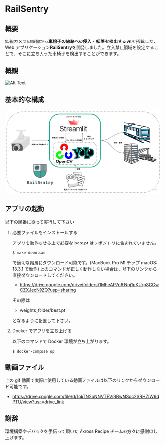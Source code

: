 # RailSentry

## 概要

監視カメラの映像から**車椅子の線路への侵入・転落を検出する AI**を搭載した、Web アプリケーション**RailSentry**を開発しました。立入禁止領域を設定することで、そこに立ち入った車椅子を検出することができます。

## 概観

![Alt Text](overview.gif)

## 基本的な構成

![Alt Text](Flowchart.jpg)

## アプリの起動

以下の順番に従って実行して下さい

1. 必要ファイルをインストールする

   アプリを動作させる上で必要な best.pt はレポジトリに含まれていません。

   ```
   $ make download
   ```

   で適切な階層にダウンロード可能です。(MacBook Pro M1 チップ macOS: 13.3.1 で動作)
   上のコマンドが正しく動作しない場合は、以下のリンクから直接ダウンロードしてください。

   - https://drive.google.com/drive/folders/1MheAP7o6INpj1pKUrp8CCwCZXJecN9ZQ?usp=sharing

   その際は

   - weights_folder/best.pt

   となるように配置して下さい。

2. Docker でアプリを立ち上げる

   以下のコマンドで Docker 環境が立ち上がります。

   ```
   $ docker-compose up
   ```

## 動画ファイル

上の gif 動画で実際に使用している動画ファイルは以下のリンクからダウンロード可能です。

- https://drive.google.com/file/d/1obTN2oNNVTEVjRBwMSoc2SRHZIW9dPTU/view?usp=drive_link

## 謝辞

環境構築やデバックを手伝って頂いた Axross Recipe チームの方々に感謝申し上げます。
